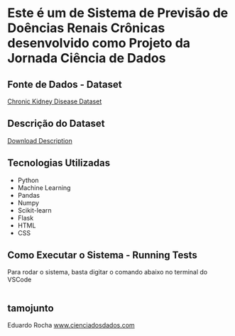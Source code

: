 
# Este é um de Sistema de Previsão de Doências Renais Crônicas desenvolvido como Projeto da Jornada Ciência de Dados


## Fonte de Dados - Dataset

[Chronic Kidney Disease Dataset](https://archive.ics.uci.edu/ml/datasets/Chronic_Kidney_Disease)

## Descrição do Dataset 

[Download Description](https://archive.ics.uci.edu/ml/datasets/Chronic_Kidney_Disease#)


## Tecnologias Utilizadas

- Python
- Machine Learning
- Pandas
- Numpy
- Scikit-learn
- Flask
- HTML
- CSS

  
## Como Executar o Sistema - Running Tests

Para rodar o sistema, basta digitar o comando abaixo no terminal do VSCode 

```  python app.py (tecle enter)
```

## tamojunto  
Eduardo Rocha
www.cienciadosdados.com